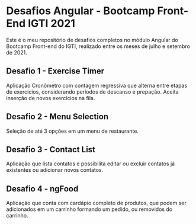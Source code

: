 # Desafios Angular - Bootcamp Front-End IGTI 2021
Este é o meu repositório de desafios completos no módulo Angular do Bootcamp Front-end do IGTI, realizado entre os meses de julho e setembro de 2021.

## Desafio 1 - Exercise Timer
Aplicação Cronômetro com contagem regressiva que alterna entre etapas de exercícios, considerando períodos de descanso e prepação. Aceita inserção de novos exercícios na fila.

## Desafio 2 - Menu Selection
Seleção de até 3 opções em um menu de restaurante.

## Desafio 3 - Contact List
Aplicação que lista contatos e possibilita editar ou excluir contatos já existentes ou adicionar novos contatos.

## Desafio 4 - ngFood
Aplicação que conta com cardápio completo de produtos, que podem ser adicionados em um carrinho formando um pedido, ou removidos do carrinho.
